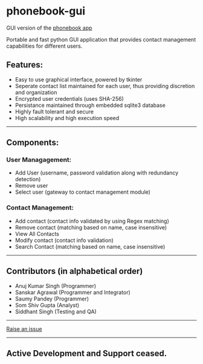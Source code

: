 # phonebook-gui
GUI version of the [phonebook app](https://github.com/AritificialPhysics/phonebook)

Portable and fast python GUI application that provides contact management capabilities for different users.

## Features:
- Easy to use graphical interface, powered by tkinter
- Seperate contact list maintained for each user, thus providing discretion and organization
- Encrypted user credentials (uses SHA-256)
- Persistance maintained through embedded sqlite3 database
- Highly fault tolerant and secure
- High scalability and high execution speed

---

## Components:

### User Managagement:
- Add User (username, password validation along with redundancy detection)
- Remove user
- Select user (gateway to contact management module)

### Contact Management:
- Add contact (contact info validated by using Regex matching)
- Remove contact (matching based on name, case insensitive)
- View All Contacts
- Modify contact (contact info validation)
- Search Contact (matching based on name, case insensitive)

---

## Contributors (in alphabetical order)
- Anuj Kumar Singh (Programmer)
- Sanskar Agrawal (Programmer and Integrator)
- Saumy Pandey (Programmer)
- Som Shiv Gupta (Analyst)
- Siddhant Singh (Testing and QA)

---

[Raise an issue](https://github.com/aritificialphysics/phonebook-gui/issues/new)

---

## Active Development and Support ceased.
